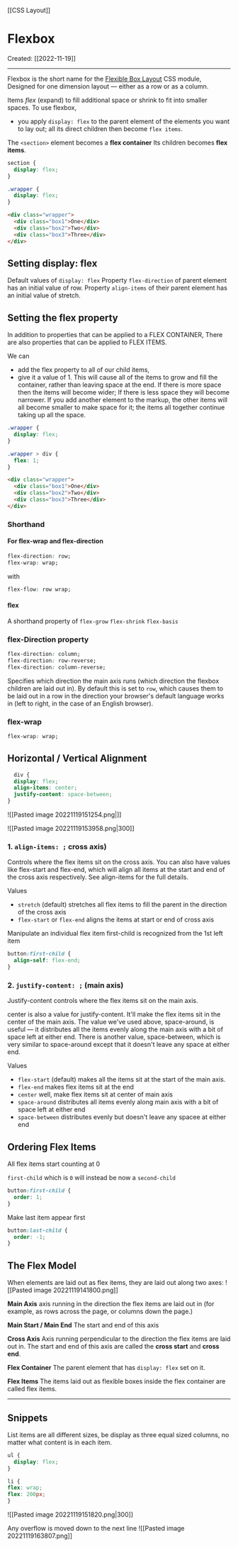 [[CSS Layout]]

# Flexbox
Created:  [[2022-11-19]]

---
Flexbox is the short name for the [Flexible Box Layout](https://developer.mozilla.org/en-US/docs/Web/CSS/CSS_Flexible_Box_Layout) CSS module, 
Designed for one dimension layout — either as a row or as a column. 

Items _flex_ (expand) to fill additional space or shrink to fit into smaller spaces.
To use flexbox, 
- you apply `display: flex` to the parent element of the elements you want to lay out; 
    all its direct children then become `flex items`. 


The `<section>` element becomes a **flex container** 
Its children becomes **flex items**. 
```CSS
section {
  display: flex;
}
```


```CSS
.wrapper {
  display: flex;
}
```
```HTML
<div class="wrapper">
  <div class="box1">One</div>
  <div class="box2">Two</div>
  <div class="box3">Three</div>
</div>
```

## Setting display: flex
Default values of `display: flex`
Property `flex-direction` of parent element has an initial value of row. 
Property `align-items` of their parent element has an initial value of stretch. 


## Setting the flex property
In addition to properties that can be applied to a FLEX CONTAINER, 
There are also properties that can be applied to FLEX ITEMS. 

We can 
- add the flex property to all of our child items, 
- give it a value of 1. 
This will cause all of the items to grow and fill the container, rather than leaving space at the end. 
If there is more space then the items will become wider; 
If there is less space they will become narrower. 
If you add another element to the markup, the other items will all become smaller to make space for it; the items all together continue taking up all the space.
```CSS
.wrapper {
  display: flex;
}

.wrapper > div {
  flex: 1;
}
```
```HTML
<div class="wrapper">
  <div class="box1">One</div>
  <div class="box2">Two</div>
  <div class="box3">Three</div>
</div>
```

### Shorthand 
#### For flex-wrap and flex-direction
```CSS
flex-direction: row;
flex-wrap: wrap;
```

with

```CSS
flex-flow: row wrap;
```

#### flex
A shorthand property of 
`flex-grow`   `flex-shrink`   `flex-basis`



### flex-Direction property
```CSS
flex-direction: column;
flex-direction: row-reverse;
flex-direction: column-reverse;
```

Specifies which direction the main axis runs (which direction the flexbox children are laid out in). 
By default this is set to `row`, 
which causes them to be laid out in a row in the direction your browser's default language works in 
(left to right, in the case of an English browser).

### flex-wrap
```CSS
flex-wrap: wrap;
```


## Horizontal / Vertical Alignment
```CSS
  div {
  display: flex;
  align-items: center;
  justify-content: space-between;
}
```
![[Pasted image 20221119151254.png|]]



![[Pasted image 20221119153958.png|300]]
### 1. `align-items: ;` cross axis)
Controls where the flex items sit on the cross axis.
You can also have values like flex-start and flex-end, which will align all items at the start and end of the cross axis respectively. See align-items for the full details.

Values
- `stretch` (default) 
    stretches all flex items to fill the parent in the direction of the cross axis
- `flex-start` or `flex-end`
   aligns the items at start or end of cross axis 

Manipulate an individual flex item
first-child is recognized from the 1st left item
```CSS
button:first-child {
  align-self: flex-end;
}
```

### 2. `justify-content: ;` (main axis)
Justify-content controls where the flex items sit on the main axis.

center is also a value for justify-content. It'll make the flex items sit in the center of the main axis.
The value we've used above, space-around, is useful — it distributes all the items evenly along the main axis with a bit of space left at either end.
There is another value, space-between, which is very similar to space-around except that it doesn't leave any space at either end.

Values
- `flex-start` (default)
    makes all the items sit at the start of the main axis.
- `flex-end`
    makes flex items sit at the end
- `center`
    well, make flex items sit at center of main axis
- `space-around`
    distributes all items evenly along main axis with a bit of space left at either end
- `space-between`
    distributes evenly but doesn't leave any spacee at either end


## Ordering Flex Items
All flex items start counting at 0

`first-child` which is `0` will instead be now a `second-child`
```CSS
button:first-child {
  order: 1;  
}
```

Make last item appear first
```CSS
button:last-child {
  order: -1;
}
```

## The Flex Model
When elements are laid out as flex items, they are laid out along two axes:
![[Pasted image 20221119141800.png]]

**Main Axis** 
axis running in the direction the flex items are laid out in 
(for example, as rows across the page, or columns down the page.)

**Main Start / Main End**
The start and end of this axis 

**Cross Axis**
Axis running perpendicular to the direction the flex items are laid out in. 
The start and end of this axis are called the **cross start** and **cross end**.

**Flex Container**
The parent element that has `display: flex` set on it.

**Flex Items**
The items laid out as flexible boxes inside the flex container are called flex items.


---
## Snippets

List items are all different sizes, 
be display as three equal sized columns, 
no matter what content is in each item.
```CSS
ul {
  display: flex;
}

li {
flex: wrap;
flex: 200px;
}
```
![[Pasted image 20221119151820.png|300]]

Any overflow is moved down to the next line
![[Pasted image 20221119163807.png]]